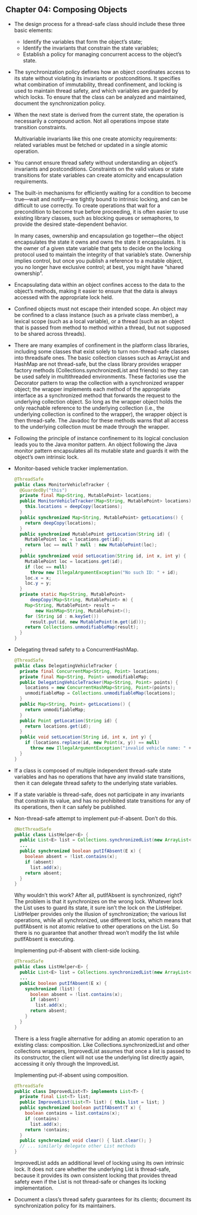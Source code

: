 ## Chapter 04: Composing Objects

- The design process for a thread-safe class should include these three basic elements:
	- Identify the variables that form the object’s state;
	- Identify the invariants that constrain the state variables;
	- Establish a policy for managing concurrent access to the object’s state.

- The synchronization policy defines how an object coordinates access to its state without violating its invariants or postconditions. It specifies what combination of immutability, thread confinement, and locking is used to maintain thread safety, and which variables are guarded by which locks. To ensure that the class can be analyzed and maintained, document the synchronization policy.

- When the next state is derived from the current state, the operation is necessarily a compound action. Not all operations impose state transition constraints.

	Multivariable invariants like this one create atomicity requirements: related variables must be fetched or updated in a single atomic operation.

- You cannot ensure thread safety without understanding an object’s invariants and postconditions. Constraints on the valid values or state transitions for state variables can create atomicity and encapsulation requirements.

- The built-in mechanisms for efficiently waiting for a condition to become true—wait and notify—are tightly bound to intrinsic locking, and can be difficult to use correctly. To create operations that wait for a precondition to become true before proceeding, it is often easier to use existing library classes, such as blocking queues or semaphores, to provide the desired state-dependent behavior.

	In many cases, ownership and encapsulation go together—the object encapsulates the state it owns and owns the state it encapsulates. It is the owner of a given state variable that gets to decide on the locking protocol used to maintain the integrity of that variable’s state. Ownership implies control, but once you publish a reference to a mutable object, you no longer have exclusive control; at best, you might have “shared ownership”.


- Encapsulating data within an object confines access to the data to the object’s methods, making it easier to ensure that the data is always accessed with the appropriate lock held.

- Confined objects must not escape their intended scope. An object may be confined to a class instance (such as a private class member), a lexical scope (such as a local variable), or a thread (such as an object that is passed from method to method within a thread, but not supposed to be shared across threads).

- There are many examples of confinement in the platform class libraries, including some classes that exist solely to turn non-thread-safe classes into threadsafe ones. The basic collection classes such as ArrayList and HashMap are not thread-safe, but the class library provides wrapper factory methods (Collections.synchronizedList and friends) so they can be used safely in multithreaded environments. These factories use the Decorator pattern to wrap the collection with a synchronized wrapper object; the wrapper implements each method of the appropriate interface as a synchronized method that forwards the request to the underlying collection object. So long as the wrapper object holds the only reachable reference to the underlying collection (i.e., the underlying collection is confined to the wrapper), the wrapper object is then thread-safe. The Javadoc for these methods warns that all access to the underlying collection must be made through the wrapper.

- Following the principle of instance confinement to its logical conclusion leads you to the Java monitor pattern. An object following the Java monitor pattern encapsulates all its mutable state and guards it with the object’s own intrinsic lock.

- Monitor-based vehicle tracker implementation.
  ```java
  @ThreadSafe
  public class MonitorVehicleTracker {
    @GuardedBy("this")
    private final Map<String, MutablePoint> locations;
    public MonitorVehicleTracker(Map<String, MutablePoint> locations) {
      this.locations = deepCopy(locations);
    }
    public synchronized Map<String, MutablePoint> getLocations() {
      return deepCopy(locations);
    }
    public synchronized MutablePoint getLocation(String id) {
      MutablePoint loc = locations.get(id);
      return loc == null ? null : new MutablePoint(loc);
    }
    public synchronized void setLocation(String id, int x, int y) {
      MutablePoint loc = locations.get(id);
      if (loc == null)
        throw new IllegalArgumentException("No such ID: " + id);
      loc.x = x;
      loc.y = y;
    }
    private static Map<String, MutablePoint>
        deepCopy(Map<String, MutablePoint> m) {
      Map<String, MutablePoint> result =
          new HashMap<String, MutablePoint>();
      for (String id : m.keySet())
        result.put(id, new MutablePoint(m.get(id)));
      return Collections.unmodifiableMap(result);
    }
  }
  ```

- Delegating thread safety to a ConcurrentHashMap.
  ```java
  @ThreadSafe
  public class DelegatingVehicleTracker {
    private final ConcurrentMap<String, Point> locations;
    private final Map<String, Point> unmodifiableMap;
    public DelegatingVehicleTracker(Map<String, Point> points) {
      locations = new ConcurrentHashMap<String, Point>(points);
      unmodifiableMap = Collections.unmodifiableMap(locations);
    }
    public Map<String, Point> getLocations() {
      return unmodifiableMap;
    }
    public Point getLocation(String id) {
      return locations.get(id);
    }
    public void setLocation(String id, int x, int y) {
      if (locations.replace(id, new Point(x, y)) == null)
        throw new IllegalArgumentException("invalid vehicle name: " + id);
    }
  }
  ```

- If a class is composed of multiple independent thread-safe state variables and has no operations that have any invalid state transitions, then it can delegate thread safety to the underlying state variables.

- If a state variable is thread-safe, does not participate in any invariants that constrain its value, and has no prohibited state transitions for any of its operations, then it can safely be published.

- Non-thread-safe attempt to implement put-if-absent. Don’t do this.
  ```java
  @NotThreadSafe
  public class ListHelper<E> {
    public List<E> list = Collections.synchronizedList(new ArrayList<E>());
    ...
    public synchronized boolean putIfAbsent(E x) {
      boolean absent = !list.contains(x);
      if (absent)
        list.add(x);
      return absent;
    }
  }
  ```

	Why wouldn’t this work? After all, putIfAbsent is synchronized, right? The problem is that it synchronizes on the wrong lock. Whatever lock the List uses to guard its state, it sure isn’t the lock on the ListHelper. ListHelper provides only the illusion of synchronization; the various list operations, while all synchronized, use different locks, which means that putIfAbsent is not atomic relative to other operations on the List. So there is no guarantee that another thread won’t modify the list while putIfAbsent is executing.

	Implementing put-if-absent with client-side locking.
  ```java
  @ThreadSafe
  public class ListHelper<E> {
    public List<E> list = Collections.synchronizedList(new ArrayList<E>());
    ...
    public boolean putIfAbsent(E x) {
      synchronized (list) {
        boolean absent = !list.contains(x);
        if (absent)
          list.add(x);
        return absent;
      }
    }
  }
  ```

	There is a less fragile alternative for adding an atomic operation to an existing class: composition. Like Collections.synchronizedList and other collections wrappers, ImprovedList assumes that once a list is passed to its constructor, the client will not use the underlying list directly again, accessing it only through the ImprovedList.

	Implementing put-if-absent using composition.
  ```java
  @ThreadSafe
  public class ImprovedList<T> implements List<T> {
    private final List<T> list;
    public ImprovedList(List<T> list) { this.list = list; }
    public synchronized boolean putIfAbsent(T x) {
      boolean contains = list.contains(x);
      if (contains)
        list.add(x);
      return !contains;
    }
    public synchronized void clear() { list.clear(); }
    // ... similarly delegate other List methods
  }
  ```

	ImprovedList adds an additional level of locking using its own intrinsic lock. It does not care whether the underlying List is thread-safe, because it provides its own consistent locking that provides thread safety even if the List is not thread-safe or changes its locking implementation.

- Document a class’s thread safety guarantees for its clients; document its synchronization policy for its maintainers.